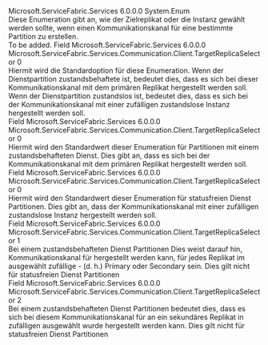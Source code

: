 <Type Name="TargetReplicaSelector" FullName="Microsoft.ServiceFabric.Services.Communication.Client.TargetReplicaSelector">
  <TypeSignature Language="C#" Value="public enum TargetReplicaSelector" />
  <TypeSignature Language="ILAsm" Value=".class public auto ansi sealed TargetReplicaSelector extends System.Enum" />
  <TypeSignature Language="DocId" Value="T:Microsoft.ServiceFabric.Services.Communication.Client.TargetReplicaSelector" />
  <TypeSignature Language="VB.NET" Value="Public Enum TargetReplicaSelector" />
  <TypeSignature Language="F#" Value="type TargetReplicaSelector = " />
  <AssemblyInfo>
    <AssemblyName>Microsoft.ServiceFabric.Services</AssemblyName>
    <AssemblyVersion>6.0.0.0</AssemblyVersion>
  </AssemblyInfo>
  <Base>
    <BaseTypeName>System.Enum</BaseTypeName>
  </Base>
  <Docs>
    <summary>
            Diese Enumeration gibt an, wie der Zielreplikat oder die Instanz gewählt werden sollte, wenn einen Kommunikationskanal für eine bestimmte Partition zu erstellen.
            </summary>
    <remarks>To be added.</remarks>
  </Docs>
  <Members>
    <Member MemberName="Default">
      <MemberSignature Language="C#" Value="Default" />
      <MemberSignature Language="ILAsm" Value=".field public static literal valuetype Microsoft.ServiceFabric.Services.Communication.Client.TargetReplicaSelector Default = int32(0)" />
      <MemberSignature Language="DocId" Value="F:Microsoft.ServiceFabric.Services.Communication.Client.TargetReplicaSelector.Default" />
      <MemberSignature Language="VB.NET" Value="Default" />
      <MemberSignature Language="F#" Value="Default = 0" Usage="Microsoft.ServiceFabric.Services.Communication.Client.TargetReplicaSelector.Default" />
      <MemberType>Field</MemberType>
      <AssemblyInfo>
        <AssemblyName>Microsoft.ServiceFabric.Services</AssemblyName>
        <AssemblyVersion>6.0.0.0</AssemblyVersion>
      </AssemblyInfo>
      <ReturnValue>
        <ReturnType>Microsoft.ServiceFabric.Services.Communication.Client.TargetReplicaSelector</ReturnType>
      </ReturnValue>
      <MemberValue>0</MemberValue>
      <Docs>
        <summary>
            Hiermit wird die Standardoption für diese Enumeration.
            Wenn der Dienstpartition zustandsbehaftete ist, bedeutet dies, dass es sich bei dieser Kommunikationskanal mit dem primären Replikat hergestellt werden soll.
            Wenn der Dienstpartition zustandslos ist, bedeutet dies, dass es sich bei der Kommunikationskanal mit einer zufälligen zustandslose Instanz hergestellt werden soll.
            </summary>
      </Docs>
    </Member>
    <Member MemberName="PrimaryReplica">
      <MemberSignature Language="C#" Value="PrimaryReplica" />
      <MemberSignature Language="ILAsm" Value=".field public static literal valuetype Microsoft.ServiceFabric.Services.Communication.Client.TargetReplicaSelector PrimaryReplica = int32(0)" />
      <MemberSignature Language="DocId" Value="F:Microsoft.ServiceFabric.Services.Communication.Client.TargetReplicaSelector.PrimaryReplica" />
      <MemberSignature Language="VB.NET" Value="PrimaryReplica" />
      <MemberSignature Language="F#" Value="PrimaryReplica = 0" Usage="Microsoft.ServiceFabric.Services.Communication.Client.TargetReplicaSelector.PrimaryReplica" />
      <MemberType>Field</MemberType>
      <AssemblyInfo>
        <AssemblyName>Microsoft.ServiceFabric.Services</AssemblyName>
        <AssemblyVersion>6.0.0.0</AssemblyVersion>
      </AssemblyInfo>
      <ReturnValue>
        <ReturnType>Microsoft.ServiceFabric.Services.Communication.Client.TargetReplicaSelector</ReturnType>
      </ReturnValue>
      <MemberValue>0</MemberValue>
      <Docs>
        <summary>
            Hiermit wird den Standardwert dieser Enumeration für Partitionen mit einem zustandsbehafteten Dienst. Dies gibt an, dass es sich bei der Kommunikationskanal mit dem primären Replikat hergestellt werden soll.
            </summary>
      </Docs>
    </Member>
    <Member MemberName="RandomInstance">
      <MemberSignature Language="C#" Value="RandomInstance" />
      <MemberSignature Language="ILAsm" Value=".field public static literal valuetype Microsoft.ServiceFabric.Services.Communication.Client.TargetReplicaSelector RandomInstance = int32(0)" />
      <MemberSignature Language="DocId" Value="F:Microsoft.ServiceFabric.Services.Communication.Client.TargetReplicaSelector.RandomInstance" />
      <MemberSignature Language="VB.NET" Value="RandomInstance" />
      <MemberSignature Language="F#" Value="RandomInstance = 0" Usage="Microsoft.ServiceFabric.Services.Communication.Client.TargetReplicaSelector.RandomInstance" />
      <MemberType>Field</MemberType>
      <AssemblyInfo>
        <AssemblyName>Microsoft.ServiceFabric.Services</AssemblyName>
        <AssemblyVersion>6.0.0.0</AssemblyVersion>
      </AssemblyInfo>
      <ReturnValue>
        <ReturnType>Microsoft.ServiceFabric.Services.Communication.Client.TargetReplicaSelector</ReturnType>
      </ReturnValue>
      <MemberValue>0</MemberValue>
      <Docs>
        <summary>
            Hiermit wird den Standardwert dieser Enumeration für statusfreien Dienst Partitionen. Dies gibt an, dass der Kommunikationskanal mit einer zufälligen zustandslose Instanz hergestellt werden soll.
            </summary>
      </Docs>
    </Member>
    <Member MemberName="RandomReplica">
      <MemberSignature Language="C#" Value="RandomReplica" />
      <MemberSignature Language="ILAsm" Value=".field public static literal valuetype Microsoft.ServiceFabric.Services.Communication.Client.TargetReplicaSelector RandomReplica = int32(1)" />
      <MemberSignature Language="DocId" Value="F:Microsoft.ServiceFabric.Services.Communication.Client.TargetReplicaSelector.RandomReplica" />
      <MemberSignature Language="VB.NET" Value="RandomReplica" />
      <MemberSignature Language="F#" Value="RandomReplica = 1" Usage="Microsoft.ServiceFabric.Services.Communication.Client.TargetReplicaSelector.RandomReplica" />
      <MemberType>Field</MemberType>
      <AssemblyInfo>
        <AssemblyName>Microsoft.ServiceFabric.Services</AssemblyName>
        <AssemblyVersion>6.0.0.0</AssemblyVersion>
      </AssemblyInfo>
      <ReturnValue>
        <ReturnType>Microsoft.ServiceFabric.Services.Communication.Client.TargetReplicaSelector</ReturnType>
      </ReturnValue>
      <MemberValue>1</MemberValue>
      <Docs>
        <summary>
            Bei einem zustandsbehafteten Dienst Partitionen Dies weist darauf hin, Kommunikationskanal für hergestellt werden kann, für jedes Replikat im ausgewählt zufällige - (d. h.) Primary oder Secondary sein.
            Dies gilt nicht für statusfreien Dienst Partitionen
            </summary>
      </Docs>
    </Member>
    <Member MemberName="RandomSecondaryReplica">
      <MemberSignature Language="C#" Value="RandomSecondaryReplica" />
      <MemberSignature Language="ILAsm" Value=".field public static literal valuetype Microsoft.ServiceFabric.Services.Communication.Client.TargetReplicaSelector RandomSecondaryReplica = int32(2)" />
      <MemberSignature Language="DocId" Value="F:Microsoft.ServiceFabric.Services.Communication.Client.TargetReplicaSelector.RandomSecondaryReplica" />
      <MemberSignature Language="VB.NET" Value="RandomSecondaryReplica" />
      <MemberSignature Language="F#" Value="RandomSecondaryReplica = 2" Usage="Microsoft.ServiceFabric.Services.Communication.Client.TargetReplicaSelector.RandomSecondaryReplica" />
      <MemberType>Field</MemberType>
      <AssemblyInfo>
        <AssemblyName>Microsoft.ServiceFabric.Services</AssemblyName>
        <AssemblyVersion>6.0.0.0</AssemblyVersion>
      </AssemblyInfo>
      <ReturnValue>
        <ReturnType>Microsoft.ServiceFabric.Services.Communication.Client.TargetReplicaSelector</ReturnType>
      </ReturnValue>
      <MemberValue>2</MemberValue>
      <Docs>
        <summary>
            Bei einem zustandsbehafteten Dienst Partitionen bedeutet dies, dass es sich bei diesem Kommunikationskanal für an ein sekundäres Replikat in zufälligen ausgewählt wurde hergestellt werden kann.
            Dies gilt nicht für statusfreien Dienst Partitionen
            </summary>
      </Docs>
    </Member>
  </Members>
</Type>